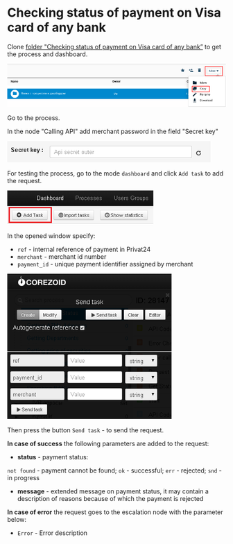 # Checking status of payment on Visa card of any bank

Clone [folder "Checking status of payment on Visa card of any bank”](https://admin.corezoid.com/folder/conv/6081) to get the process and dashboard.

![](../img/copy_folder.png)

Go to the process.

In the node "Calling API" add merchant password in the field "Secret key"

![](../img/secret.png)

For testing the process, go to the mode `dashboard` and click `Add task` to add the request.

![](../img/mandrill_dashboard.png)

In the opened window specify:
*   `ref` - internal reference of payment in Privat24
*   `merchant` - merchant id number
*   `payment_id` - unique payment identifier assigned by merchant

![](../img/check_visa.png)

Then press the button `Send task` - to send the request.

**In case of success** the following parameters are added to the request:

* **status** - payment status:

`not found` - payment cannot be found; `ok` - successful; `err` - rejected; `snd` - in progress

* **message** - extended message on payment status, it may contain a description of reasons because of which the payment is rejected

**In case of error** the request goes to the escalation node with the parameter below:
* `Error` - Error description
